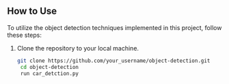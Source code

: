 ## How to Use
To utilize the object detection techniques implemented in this project, follow these steps:

1. Clone the repository to your local machine.
   ```bash
   git clone https://github.com/your_username/object-detection.git
    cd object-detection
    run car_detction.py